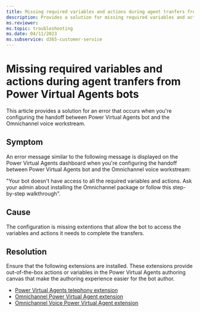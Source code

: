 ```yaml
---
title: Missing required variables and actions during agent tranfers from Power Virtual Agents bots
description: Provides a solution for missing required variables and actions during agent tranfers from Power Virtual Agents bots in Omnichannel for Customer Service.
ms.reviewer: 
ms.topic: troubleshooting
ms.date: 04/11/2023
ms.subservice: d365-customer-service
---
```


# Missing required variables and actions during agent tranfers from Power Virtual Agents bots

This article provides a solution for an error that occurs when you're configuring the handoff between Power Virtual Agents bot and the Omnichannel voice workstream.

## Symptom

An error message similar to the following message is displayed on the Power Virtual Agents dashboard when you're configuring the handoff between Power Virtual Agents bot and the Omnichannel voice workstream:

"Your bot doesn't have access to all the required variables and actions. Ask your admin about installing the Omnichannel package or follow this step-by-step walkthrough".

## Cause

The configuration is missing extentions that allow the bot to access the variables and actions it needs to complete the transfers.

## Resolution

Ensure that the following extensions are installed. These extensions provide out-of-the-box actions or variables in the Power Virtual Agents authoring canvas that make the authoring experience easier for the bot author.

   - [Power Virtual Agents telephony extension](https://appsource.microsoft.com/product/dynamics-365/mscrm.mspva_telephony_extension)
   - [Omnichannel Power Virtual Agent extension](https://appsource.microsoft.com/product/dynamics-365/mscrm.omnichannelpvaextension)
   - [Omnichannel Voice Power Virtual Agent extension](https://appsource.microsoft.com/product/dynamics-365/mscrm.omnichannelvoicepvaextension)

